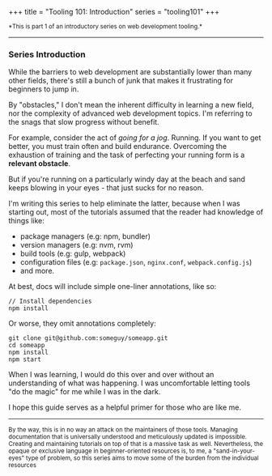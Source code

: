 +++
title = "Tooling 101: Introduction"
series = "tooling101"
+++

<small>
  *This is part 1 of an introductory series on web development tooling.*
</small>

---

### Series Introduction

While the barriers to web development are substantially lower than many other fields, there's still a bunch of junk that makes it frustrating for beginners to jump in.

By "obstacles," I don't mean the inherent difficulty in learning a new field, nor the complexity of advanced web development topics. I'm referring to the snags that slow progress without benefit.

For example, consider the act of *going for a jog*. Running. If you want to get better, you must train often and build endurance. Overcoming the exhaustion of training and the task of perfecting your running form is a **relevant obstacle**. 

But if you're running on a particularly windy day at the beach and sand keeps blowing in your eyes - that just sucks for no reason.

I'm writing this series to help eliminate the latter, because when I was starting out, most of the tutorials assumed that the reader had knowledge of things like:

- package managers (e.g: npm, bundler)
- version managers (e.g: nvm, rvm)
- build tools (e.g: gulp, webpack)
- configuration files (e.g: `package.json`, `nginx.conf`, `webpack.config.js`)
- and more.


At best, docs will include simple one-liner annotations, like so:


```
// Install dependencies
npm install
```

Or worse, they omit annotations completely: 

```
git clone git@github.com:someguy/someapp.git
cd someapp
npm install
npm start
```

When I was learning, I would do this over and over without an understanding of what was happening. I was uncomfortable letting tools "do the magic" for me while I was in the dark.

I hope this guide serves as a helpful primer for those who are like me.

---

<small>By the way, this is in no way an attack on the maintainers of those tools. Managing documentation that is universally understood and meticulously updated is impossible. Creating and maintaining tutorials on top of that is a massive task as well. Nevertheless, the opaque or exclusive language in beginner-oriented resources is, to me, a "sand-in-your-eyes" type of problem, so this series aims to move some of the burden from the individual resources</small>